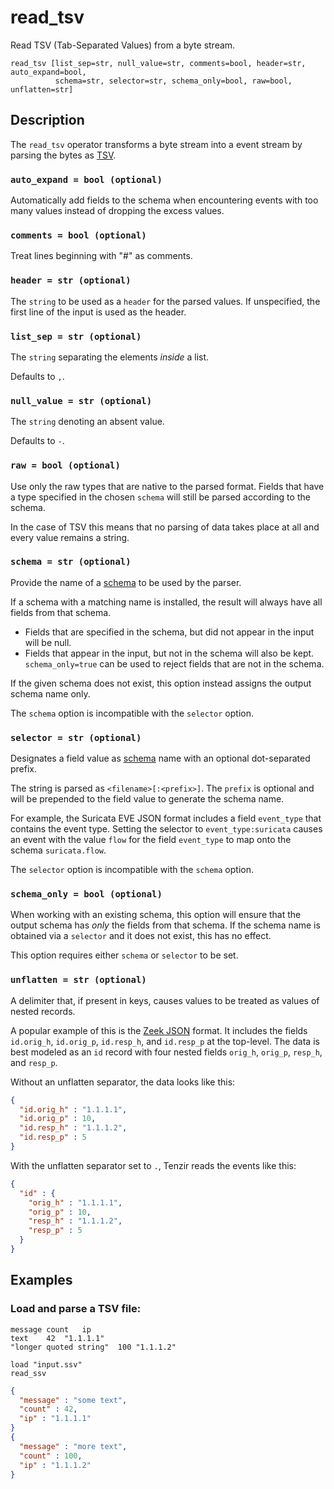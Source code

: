 # read_tsv

Read TSV (Tab-Separated Values) from a byte stream.

```tql
read_tsv [list_sep=str, null_value=str, comments=bool, header=str, auto_expand=bool,
          schema=str, selector=str, schema_only=bool, raw=bool, unflatten=str]
```

## Description

The `read_tsv` operator transforms a byte stream into a event stream by parsing
the bytes as [TSV](https://en.wikipedia.org/wiki/Tab-separated_values).

### `auto_expand = bool (optional)`

Automatically add fields to the schema when encountering events with too many
values instead of dropping the excess values.

### `comments = bool (optional)`

Treat lines beginning with "#" as comments.

### `header = str (optional)`

The `string` to be used as a `header` for the parsed values.
If unspecified, the first line of the input is used as the header.

### `list_sep = str (optional)`

The `string` separating the elements _inside_ a list.

Defaults to `,`.

### `null_value = str (optional)`

The `string` denoting an absent value.

Defaults to `-`.

### `raw = bool (optional)`

Use only the raw types that are native to the parsed format. Fields that have a type
specified in the chosen `schema` will still be parsed according to the schema.

In the case of TSV this means that no parsing of data takes place at all
and every value remains a string.

### `schema = str (optional)`

Provide the name of a [schema](../../data-model/schemas.md) to be used by the
parser.

If a schema with a matching name is installed, the result will always have
all fields from that schema.
* Fields that are specified in the schema, but did not appear in the input will be null.
* Fields that appear in the input, but not in the schema will also be kept. `schema_only=true`
can be used to reject fields that are not in the schema.

If the given schema does not exist, this option instead assigns the output schema name only.

The `schema` option is incompatible with the `selector` option.

### `selector = str (optional)`

Designates a field value as [schema](../../data-model/schemas.md) name with an
optional dot-separated prefix.

The string is parsed as `<filename>[:<prefix>]`. The `prefix` is optional and
will be prepended to the field value to generate the schema name.

For example, the Suricata EVE JSON format includes a field
`event_type` that contains the event type. Setting the selector to
`event_type:suricata` causes an event with the value `flow` for the field
`event_type` to map onto the schema `suricata.flow`.

The `selector` option is incompatible with the `schema` option.

### `schema_only = bool (optional)`

When working with an existing schema, this option will ensure that the output
schema has *only* the fields from that schema. If the schema name is obtained via a `selector`
and it does not exist, this has no effect.

This option requires either `schema` or `selector` to be set.

### `unflatten = str (optional)`

A delimiter that, if present in keys, causes values to be treated as values of
nested records.

A popular example of this is the [Zeek JSON](read_zeek_json.md) format. It includes
the fields `id.orig_h`, `id.orig_p`, `id.resp_h`, and `id.resp_p` at the
top-level. The data is best modeled as an `id` record with four nested fields
`orig_h`, `orig_p`, `resp_h`, and `resp_p`.

Without an unflatten separator, the data looks like this:

```json title="Without unflattening"
{
  "id.orig_h" : "1.1.1.1",
  "id.orig_p" : 10,
  "id.resp_h" : "1.1.1.2",
  "id.resp_p" : 5
}
```

With the unflatten separator set to `.`, Tenzir reads the events like this:

```json title="With 'unflatten'"
{
  "id" : {
    "orig_h" : "1.1.1.1",
    "orig_p" : 10,
    "resp_h" : "1.1.1.2",
    "resp_p" : 5
  }
}
```

## Examples

### Load and parse a TSV file:

```csv title="input.ssv"
message	count	ip
text	42	"1.1.1.1"
"longer quoted string"	100	"1.1.1.2"
```

```tql title="Pipeline"
load "input.ssv"
read_ssv
```

```json title="Output"
{
  "message" : "some text",
  "count" : 42,
  "ip" : "1.1.1.1"
}
{
  "message" : "more text",
  "count" : 100,
  "ip" : "1.1.1.2"
}
```

